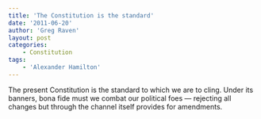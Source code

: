 ```yaml
---
title: 'The Constitution is the standard'
date: '2011-06-20'
author: 'Greg Raven'
layout: post
categories:
    - Constitution
tags:
    - 'Alexander Hamilton'
---
```


The present Constitution is the standard to which we are to cling. Under its banners, bona fide must we combat our political foes — rejecting all changes but through the channel itself provides for amendments.